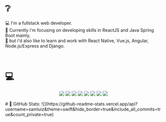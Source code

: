 # ❔
💻 I'm a fullstack web developer.<br>💨 Currently i'm focusing on developing skills in ReactJS and Java Spring Boot mainly,<br>💭 but i'd also like to learn and work with React Native, Vue.js, Angular, Node.js/Express and Django.

<p align="center">
 <a href="https://www.instagram.com/7samuca7" target="_blank"><img alt="" src="https://img.shields.io/badge/Instagram-000?logo=instagram&logoColor=white&style=for-the-badge" style="vertical-align:center" /></a>
<a href="https://twitter.com/7samluiz7" target="_blank"><img alt="" src="https://img.shields.io/badge/Twitter-000?logo=Twitter&logoColor=white&style=for-the-badge" style="vertical-align:center" /></a>
<a href="https://linkedin.com/in/samuelluizrl" target="_blank"><img alt="" src="https://img.shields.io/badge/LinkedIn-000?logo=linkedin&logoColor=white&style=for-the-badge" style="vertical-align:center" /></a></p> 

# 💻
<p align="center">
<img src="https://img.shields.io/badge/react-%2320232a.svg?style=flat-square&logo=react&logoColor=white&color=black" />
 <img src="https://img.shields.io/badge/javascript-%23323330.svg?style=flat-square&logo=javascript&logoColor=white&color=black" />
 <img src="https://img.shields.io/badge/typescript-%23007ACC.svg?style=flat-square&logo=typescript&logoColor=white&color=black" />
 <img src="https://img.shields.io/badge/java-%23ED8B00.svg?style=flat-square&logo=java&logoColor=white&color=black" />
 <img src="https://img.shields.io/badge/spring-%236DB33F.svg?style=flat-square&logo=spring&logoColor=white&color=black" />
 <img src="https://img.shields.io/badge/mysql-%2300f.svg?style=flat-square&logo=mysql&logoColor=white&color=black" />
 <img src="https://img.shields.io/badge/postgres-%23316192.svg?style=flat-square&logo=postgresql&logoColor=white&color=black" />
 <img src="https://img.shields.io/badge/figma-%23F24E1E.svg?style=flat-square&logo=figma&logoColor=white&color=black" /></p>
# 🏁 GitHub Stats:
![](https://github-readme-stats.vercel.app/api?username=samluiz&theme=swift&hide_border=true&include_all_commits=true&count_private=true)
